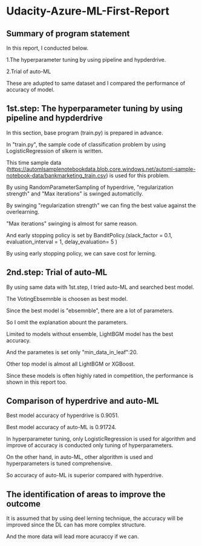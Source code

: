 # Udacity-Azure-ML-First-Report

## Summary of program statement
In this report, I conducted below.

1.The hyperparameter tuning by using pipeline and hypderdrive.

2.Trial of auto-ML

These are adupted to same dataset and I compared the performance of accuracy of model.

## 1st.step: The hyperparameter tuning by using pipeline and hypderdrive
In this section, base program (train.py) is prepared in advance.

In "train.py", the sample code of classification problem by using LogisticRegression of slkern is written.

This time sample data (https://automlsamplenotebookdata.blob.core.windows.net/automl-sample-notebook-data/bankmarketing_train.csv) is used for this problem.

By using RandomParameterSampling of hyperdrive, "regularization strength" and "Max iterations" is swinged automaticlly.

By swinging "regularization strength" we can fing the best value against the overlearning.

"Max iterations" swinging is almost for same reason.


And early stopping policy is set by BanditPolicy.(slack_factor = 0.1, evaluation_interval = 1, delay_evaluation= 5 )

By using early stopping policy, we can save cost for lerning.

## 2nd.step: Trial of auto-ML
By using same data with 1st.step, I tried auto-ML and searched best model.

The VotingEbsemnble is choosen as best model.

Since the best model is "ebsemnble", there are a lot of parameters.

So I omit the explanation abount the parameters.

Limited to models without ensemble, LightBGM model has the best accuracy.

And the parametes is set only "min_data_in_leaf":20.

Other top model is almost all LightBGM or XGBoost.

Since these models is often highly rated in competition, the performance is shown in this report too.

## Comparison of hyperdrive and auto-ML
Best model accuracy of hyperdrive is 0.9051.

Best model accuracy of auto-ML is 0.91724.

In hyperparameter tuning, only LogisticRegression is used for algorithm and improve of accuracy is conducted only tuning of hyperparameters.

On the other hand, in auto-ML, other algorithm is used and hyperparameters is tuned comprehensive.

So accuracy of auto-ML is superior compared with hyperdrive.


## The identification of areas to improve the outcome
It is assumed that by using deel lerning technique, the accuracy will be improved since the DL can has more complex structure.

And the more data will lead more acuraccy if we can.
